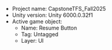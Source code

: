 <!-- UNITY CODE ASSIST INSTRUCTIONS START -->
- Project name: CapstoneTFS_Fall2025
- Unity version: Unity 6000.0.32f1
- Active game object:
  - Name: Resume Button
  - Tag: Untagged
  - Layer: UI
<!-- UNITY CODE ASSIST INSTRUCTIONS END -->